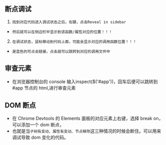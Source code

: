 ## 断点调试
1. `找到对应代码进入调试状态之后，右键，点击Reveal in sidebar`
* `然后就可以在侧边栏中显示到该函数/属性对应的位置！！！`
2. `在调试状态，鼠标移动到代码上面，可能会显示对应的调用函数位置！！！`
* `是蓝色的可点击链接，点击就可以跳转到对应的调用文件中`

## 审查元素
* 在浏览器控制台的 console 输入inspect($('#app'))，回车后便可以跳转到#app 节点的 html,进行审查元素

## DOM 断点
* 在 Chrome Devtools 的 Elements 面板的对应元素上右键，选择 break on，可以添加一个 dom 断点，
* 也就是当`子树有变动、属性有变动、节点移除`这三种情况的时候会断住。可以用来调试导致 dom 变化的代码。

